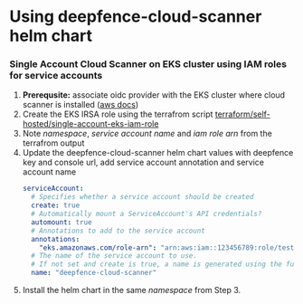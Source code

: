 # Using deepfence-cloud-scanner helm chart

### Single Account Cloud Scanner on EKS cluster using IAM roles for service accounts

1. **Prerequsite:** associate oidc provider with the EKS cluster where cloud scanner is installed ([aws docs](https://docs.aws.amazon.com/eks/latest/userguide/enable-iam-roles-for-service-accounts.html))
2. Create the EKS IRSA role using the terrafrom script [terraform/self-hosted/single-account-eks-iam-role](terraform/self-hosted/single-account-eks-iam-role)
3. Note *namespace*, *service account name* and *iam role arn* from the terrafrom output
4. Update the deepfence-cloud-scanner helm chart values with deepfence key and console url, add service account annotation and service account name
    ```yaml
    serviceAccount:
      # Specifies whether a service account should be created
      create: true
      # Automatically mount a ServiceAccount's API credentials?
      automount: true
      # Annotations to add to the service account
      annotations: 
        "eks.amazonaws.com/role-arn": "arn:aws:iam::123456789:role/test1-cloud-scanner"
      # The name of the service account to use.
      # If not set and create is true, a name is generated using the fullname template
      name: "deepfence-cloud-scanner"
    ```
5. Install the helm chart in the same *namespace* from Step 3.
